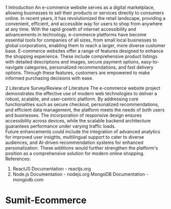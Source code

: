1 Introduction 
An e-commerce website serves as a digital marketplace, allowing businesses to sell their products or services directly to consumers online. In recent years, it has revolutionized the retail landscape, providing a convenient, efficient, and accessible way for users to shop from anywhere at any time. With the rapid growth of internet accessibility and advancements in technology, e-commerce platforms have become essential tools for companies of all sizes, from small local businesses to global corporations, enabling them to reach a larger, more diverse customer base. 
E-commerce websites offer a range of features designed to enhance the shopping experience. These include comprehensive product listings with detailed descriptions and images, secure payment options, easy-to-navigate categories, personalized recommendations, and fast delivery options. Through these features, customers are empowered to make informed purchasing decisions with ease. 
 
 
 
 
 
 
 
 
 
 
 
 
 
2 Literature Survey/Review of Literature 
The e-commerce website project demonstrates  the effective use of modern web technologies to deliver a robust, scalable, and user-centric platform. By addressing core functionalities such as secure checkout, personalized recommendations, and efficient data management, the platform meets the needs of both users and businesses. The incorporation of responsive design ensures accessibility across devices, while the scalable backend architecture guarantees performance under varying traffic loads.  
Future enhancements could include the integration of advanced analytics for improved user insights, multilingual support to cater to diverse audiences, and AI-driven recommendation systems for enhanced personalization. These additions would further strengthen the platform's position as a comprehensive solution for modern online shopping. References: 
1.	ReactJS Documentation - reactjs.org 
2.	Node.js Documentation - nodejs.org 
MongoDB Documentation - mongodb.com
# Sumit-Ecommerce
